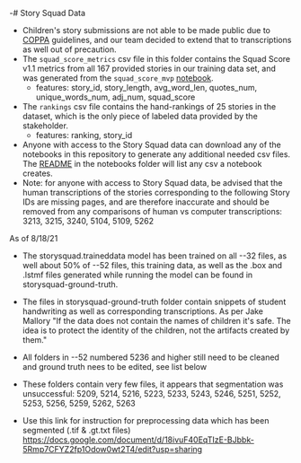 -# Story Squad Data

- Children's story submissions are not able to be made public due to [COPPA](https://www.ecfr.gov/cgi-bin/text-idx?SID=4939e77c77a1a1a08c1cbf905fc4b409&node=16%3A1.0.1.3.36&rgn=div5) guidelines, and our team decided to extend that to transcriptions as well out of precaution. 
- The `squad_score_metrics` csv file in this folder contains the Squad Score v1.1 metrics from all 167 provided stories in our training data set, and was generated from the `squad_score_mvp` [notebook](../notebooks/squad_score_mvp.ipynb). 
   - features: story_id, story_length, avg_word_len, quotes_num, unique_words_num, adj_num, squad_score
- The `rankings` csv file contains the hand-rankings of 25 stories in the dataset, which is the only piece of labeled data provided by the stakeholder.
   - features: ranking, story_id
- Anyone with access to the Story Squad data can download any of the notebooks in this repository to generate any additional needed csv files. The [README](../notebooks) in the notebooks folder will list any csv a notebook creates.
- Note: for anyone with access to Story Squad data, be advised that the human transcriptions of the stories corresponding to the following Story IDs are missing pages, and are therefore inaccurate and should be removed from any comparisons of human vs computer transcriptions: 3213, 3215, 3240, 5104, 5109, 5262

 As of 8/18/21
- The storysquad.traineddata model has been trained on all --32 files, as well about 50% of --52 files, this training data, as well as the .box and .lstmf files generated while running the model can be found in storysquad-ground-truth.
- The files in storysquad-ground-truth folder contain snippets of student handwriting as well as corresponding transcriptions. As per Jake Mallory "If the data does not contain the names of children it's safe. The idea is to protect the identity of the children, not the artifacts created by them." 
- All folders in --52 numbered 5236 and higher still need to be cleaned and ground truth nees to be edited, see list below
- These folders contain very few files, it appears that segmentation was unsuccessful:
          5209, 5214, 5216, 5223, 5233, 5243, 5246, 5251, 5252, 5253, 5256, 5259, 5262, 5263

- Use this link for instruction for preprocessing data which has been segmented (.tif & .gt.txt files) https://docs.google.com/document/d/18ivuF40EqTIzE-BJbbk-5Rmp7CFYZ2fp1Odow0wt2T4/edit?usp=sharing

